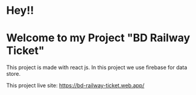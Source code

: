 # Hey!!
# Welcome to my Project "BD Railway Ticket"
 

This project is made with react js. In this project we use firebase for data store.

This project live site: https://bd-railway-ticket.web.app/
